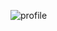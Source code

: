 ![profile](https://github.com/gopalkrushnas063/dummy_json/assets/103574856/c04f57b7-f5fc-4172-bd81-9df2c9feeb54)
